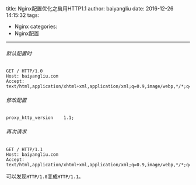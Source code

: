 title: Nginx配置优化之启用HTTP1.1
author: baiyangliu
date: 2016-12-26 14:15:32
tags:
- Nginx
categories:
- Nginx配置
---
###### 默认配置时
```
GET / HTTP/1.0
Host: baiyangliu.com
Accept: text/html,application/xhtml+xml,application/xml;q=0.9,image/webp,*/*;q=0.8
```
###### 修改配置
``` shell
proxy_http_version    1.1;
```
###### 再次请求
```
GET / HTTP/1.1
Host: baiyangliu.com
Accept: text/html,application/xhtml+xml,application/xml;q=0.9,image/webp,*/*;q=0.8
```

可以发现`HTTP/1.0`变成`HTTP/1.1`。